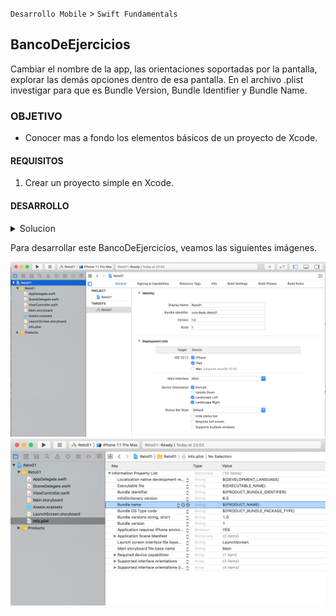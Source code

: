 
`Desarrollo Mobile` > `Swift Fundamentals`


## BancoDeEjercicios

Cambiar el nombre de la app, las orientaciones soportadas por la pantalla, explorar las demás opciones dentro de esa pantalla. En el archivo .plist investigar para que es Bundle Version, Bundle Identifier y Bundle Name.


### OBJETIVO

- Conocer mas a fondo los elementos básicos de un proyecto de Xcode.

#### REQUISITOS

1. Crear un proyecto simple en Xcode.


#### DESARROLLO

<details>
        <summary>Solucion</summary>
        <p> Crear un proyecto en Xcode, no importa el nombre. Con lenguaje Swift.</p>
        <p> Seleccionar el primer archivo dentro del panel Navigator, este nos llevara a los Targets </p>
        <p> Dentro de Targets podemos: </p>
        <p> Cambiar nombre, version de la app, version de iOS, Orientación del dispositivo, Icono de la App, frameworks.</p>
        <p> Buscar el archivo info.plist </p>
        <p> Dentro del .plist, agregar un nombre en Bundle Name </p>
</details>

Para desarrollar este BancoDeEjercicios, veamos las siguientes imágenes.

![imagen](1.png)
![imagen](2.png)



